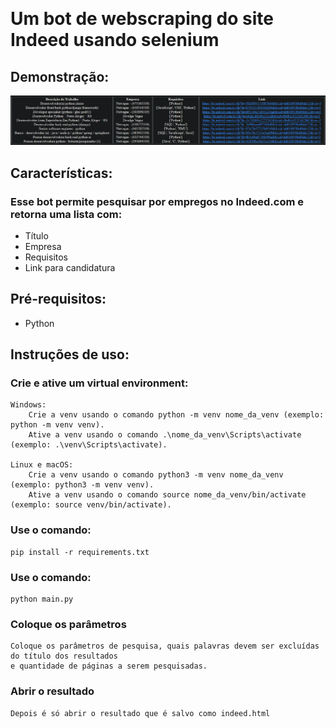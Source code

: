 ﻿﻿
# Um bot de webscraping do site Indeed usando selenium

## Demonstração:

![Imagem demonstrando o resultado](demo.png)

## Características:

### Esse bot permite pesquisar por empregos no Indeed.com e retorna uma lista com:


<ul>
<li>Título</li>
<li>Empresa</li>
<li>Requisitos</li>
<li>Link para candidatura</li>
</ul>

## Pré-requisitos:
   <ul>
   <li>Python</li>
   </ul>

## Instruções de uso:

### Crie e ative um virtual environment:

    Windows:
        Crie a venv usando o comando python -m venv nome_da_venv (exemplo: python -m venv venv).
        Ative a venv usando o comando .\nome_da_venv\Scripts\activate (exemplo: .\venv\Scripts\activate).

    Linux e macOS:
        Crie a venv usando o comando python3 -m venv nome_da_venv (exemplo: python3 -m venv venv).
        Ative a venv usando o comando source nome_da_venv/bin/activate (exemplo: source venv/bin/activate).

### Use o comando:

    pip install -r requirements.txt

### Use o comando:

    python main.py

### Coloque os parâmetros

    Coloque os parâmetros de pesquisa, quais palavras devem ser excluídas do título dos resultados
    e quantidade de páginas a serem pesquisadas.

### Abrir o resultado

    Depois é só abrir o resultado que é salvo como indeed.html

